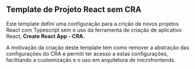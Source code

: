 ## Template de Projeto React sem CRA

Este template defini uma configuração para a crição de novos projetos React com Typescript sem o uso da ferramenta de criação de aplicativo React, **Create React App - CRA.**

A motivação da criação deste template tem como remover a abstração das configurações do CRA e permiti ter acesso a estas configurações, facilitando a customização e o uso em arquitetura de microfrontends.

